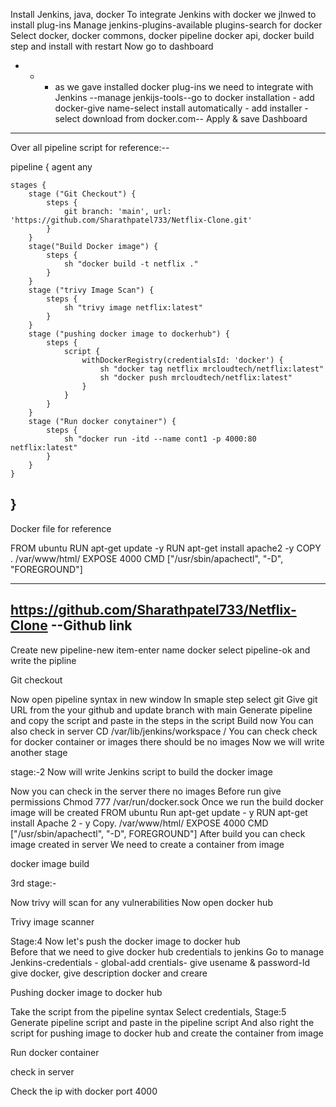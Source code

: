 
Install Jenkins, java, docker
To integrate Jenkins with docker we jlnwed to install plug-ins
Manage jenkins-plugins-available plugins-search for docker 
Select docker, docker commons, docker pipeline docker api, docker build step and install with restart
Now go to dashboard
- - - as we gave installed docker plug-ins we need to integrate with Jenkins 
--manage jenkijs-tools--go to docker installation - add docker-give name-select install automatically - add installer - select download from docker.com-- Apply & save
Dashboard


-------------------------------------------------------------------------------------------------------
Over all pipeline script for reference:--

pipeline {
    agent any
    
    stages {
        stage ("Git Checkout") {
            steps {
                git branch: 'main', url: 'https://github.com/Sharathpatel733/Netflix-Clone.git'
            }
        }
        stage("Build Docker image") {
            steps {
                sh "docker build -t netflix ."
            }
        }
        stage ("trivy Image Scan") {
            steps {
                sh "trivy image netflix:latest"
            }
        }
        stage ("pushing docker image to dockerhub") {
            steps {
                script {
                    withDockerRegistry(credentialsId: 'docker') {
                        sh "docker tag netflix mrcloudtech/netflix:latest"
                        sh "docker push mrcloudtech/netflix:latest"
                    }
                }
            }
        }
        stage ("Run docker conytainer") {
            steps {
                sh "docker run -itd --name cont1 -p 4000:80 netflix:latest"
            }
        }
    }
}
---------------------------------------------------------------------------------

Docker file for reference

FROM ubuntu
RUN apt-get update -y
RUN apt-get install apache2 -y
COPY . /var/www/html/
EXPOSE 4000
CMD ["/usr/sbin/apachectl", "-D", "FOREGROUND"]

-------------------------------------------------------------------

https://github.com/Sharathpatel733/Netflix-Clone --Github link 
---------------------------------------------------------------------------------


Create new pipeline-new item-enter name docker select pipeline-ok and write the pipline

Git checkout 
 
Now open pipeline syntax in new window
In smaple step select git
Give git URL from the your github and update branch with main
Generate pipeline and copy the script and paste in the steps in the script
Build now
You can also check in server 
CD /var/lib/jenkins/workspace /
You can check check for docker container or images there should be no images 
Now we will write another stage 


stage:-2
Now will write Jenkins script to build the docker image 

Now you can check in the server there no images 
Before run give permissions
Chmod 777 /var/run/docker.sock
Once we run the build docker image will be created
FROM ubuntu
Run apt-get update - y
RUN apt-get install Apache 2 - y
Copy. /var/www/html/
EXPOSE 4000
CMD ["/usr/sbin/apachectl", "-D", FOREGROUND"] 
After build you can check image created in server 
We need to create a container from image 


docker image build
 

3rd stage:-

Now trivy will scan for any vulnerabilities
Now open docker hub


Trivy image scanner

 

Stage:4
Now let's push the docker image to docker hub  
Before that we need to give docker hub credentials to jenkins
Go to manage Jenkins-credentials - global-add crentials- give usename & password-Id give docker, give description docker and creare


Pushing docker image to docker hub

 
 

Take the script from the pipeline syntax
Select credentials, 
Stage:5
Generate pipeline script and paste in the pipeline script
And also right the script for pushing image to docker hub and create the container from image 


Run docker container

 
 

check in server 

 

Check the ip with docker port 4000

 
 
